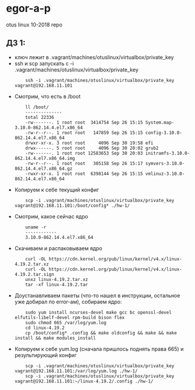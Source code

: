 # egor-a-p
otus linux 10-2018 repo

##  ДЗ 1:
- ключ лежит в .vagrant/machines/otuslinux/virtualbox/private_key
- ssh и scp запускать с -i .vagrant/machines/otuslinux/virtualbox/private_key
    ```
        ssh -i .vagrant/machines/otuslinux/virtualbox/private_key vagrant@192.168.11.101
    ```
- Смотрим, что есть в /boot
    ```
        ll /boot/
        --------------
        total 22336
        -rw-------. 1 root root  3414754 Sep 26 15:15 System.map-3.10.0-862.14.4.el7.x86_64
        -rw-r--r--. 1 root root   147859 Sep 26 15:15 config-3.10.0-862.14.4.el7.x86_64
        drwxr-xr-x. 3 root root     4096 Sep 30 19:58 efi
        drwx------. 5 root root     4096 Sep 30 20:02 grub2
        -rw-------. 1 root root 12583653 Sep 30 20:03 initramfs-3.10.0-862.14.4.el7.x86_64.img
        -rw-r--r--. 1 root root   305158 Sep 26 15:17 symvers-3.10.0-862.14.4.el7.x86_64.gz
        -rwxr-xr-x. 1 root root  6398144 Sep 26 15:15 vmlinuz-3.10.0-862.14.4.el7.x86_64
    ```
- Копируем к себе текущий конфиг
    ```
        scp -i .vagrant/machines/otuslinux/virtualbox/private_key vagrant@192.168.11.101:/boot/config* ./hw-1/
    ```
- Смотрим, какое сейчас ядро
    ```
        uname -r
        ------------
        3.10.0-862.14.4.el7.x86_64
    ```
- Скачиваем и распаковываем ядро
    ```
        curl -OL https://cdn.kernel.org/pub/linux/kernel/v4.x/linux-4.19.2.tar.xz
        curl -OL https://cdn.kernel.org/pub/linux/kernel/v4.x/linux-4.19.2.tar.sign
        unxz linux-4.19.2.tar.xz 
        tar -xf linux-4.19.2.tar
    ```
- Доустанавливаем пакеты (что-то нашел в инструкции, остальное уже добирал по error-ам), собираем ядро:
    ```
        sudo yum install ncurses-devel make gcc bc openssl-devel elfutils-libelf-devel rpm-build bison flex
        sudo chmod 665 /var/log/yum.log
        cd linux-4.19.2
        cp /boot/config* .config && make oldconfig && make && make install && make modules_install
    ```
- Копируем к себе yum.log (сначала пришлось поднять права 665) и результирующий конфиг
    ```
        scp -i .vagrant/machines/otuslinux/virtualbox/private_key vagrant@192.168.11.101:/var/log/yum.log ./hw-1/
        scp -i .vagrant/machines/otuslinux/virtualbox/private_key vagrant@192.168.11.101:~/linux-4.19.2/.config ./hw-1/
    ```
